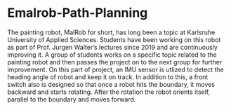 # Emalrob-Path-Planning
  The painting robot, MalRob for short, has long been a topic at Karlsruhe University of Applied Sciences. Students have been working on this robot as part of Prof. Jurgen Walter’s lectures since 2019 and are continuously improving it. A group of students works on a specific topic related to the painting robot and then passes the project on to the next group for further improvement. On this part of project, an IMU sensor is utlized to detect the heading angle of robot and keep it on track. In addition to this, a front switch also is designed so that once a robot hits the boundary, it moves backward and starts rotating. After the rotation the robot orients itself, parallel to the boundary and moves forward.
